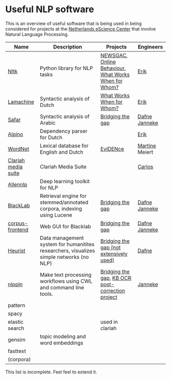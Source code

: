 # Useful NLP software

This is an overview of useful software that is being used in
being considered for projects at the [Netherlands eScience
Center](https://esciencecenter.nl) that involve Natural Language
Processing.

| Name | Description | Projects | Engineers |
|------|-------------|----------|-----------|
| [Nltk](https://nltk.org) | Python library for NLP tasks | [NEWSGAC](https://esciencecenter.nl/project/newsgac), [Online Behaviour](https://esciencecenter.nl/project/automated-analysis-of-online-behaviour-on-social-media), [What Works When for Whom?](https://esciencecenter.nl/project/what-works-when-for-whom) | [Erik](https://esciencecenter.nl/profile/dr.-erik-tjong-kim-sang) |
| [Lamachine](https://proycon.github.io/LaMachine) | Syntactic analysis of Dutch | [What Works When for Whom?](https://esciencecenter.nl/project/what-works-when-for-whom) | [Erik](https://esciencecenter.nl/profile/dr.-erik-tjong-kim-sang) |
| [Safar](http://arabic.emi.ac.ma/safar) | Syntactic analysis of Arabic | [Bridging the gap](https://esciencecenter.nl/project/bridging-the-gap) | [Dafne](https://esciencecenter.nl/profile/dafne-van-kuppevelt-msc) [Janneke](https://esciencecenter.nl/profile/dr.-janneke-van-der-zwaan) |
| [Alpino](https://www.let.rug.nl/vannoord/alp/Alpino) | Dependency parser for Dutch | | [Erik](https://esciencecenter.nl/profile/dr.-erik-tjong-kim-sang) |
| [WordNet](https://wordnet.princeton.edu/) | Lexical database for English and Dutch | [EviDENce](https://www.esciencecenter.nl/project/evidence) | [Martine](https://www.esciencecenter.nl/profile/dr.-martine-de-vos) Meiert |
| [Clariah media suite](https://mediasuite.clariah.nl) | Clariah Media Suite | | [Carlos](https://esciencecenter.nl/profile/dr.-carlos-martinez-ortiz) |
| [Allennlp](https://allennlp.org) | Deep learning toolkit for NLP | | |
| [BlackLab](http://inl.github.io/BlackLab/) | Retrieval engine for stemmed/annotated corpora, indexing using Lucene | [Bridging the gap](https://esciencecenter.nl/project/bridging-the-gap)  | [Dafne](https://esciencecenter.nl/profile/dafne-van-kuppevelt-msc) [Janneke](https://esciencecenter.nl/profile/dr.-janneke-van-der-zwaan) |
| [corpus-frontend](https://github.com/INL/corpus-frontend) | Web GUI for Blacklab | [Bridging the gap](https://esciencecenter.nl/project/bridging-the-gap)  | [Dafne](https://esciencecenter.nl/profile/dafne-van-kuppevelt-msc) [Janneke](https://esciencecenter.nl/profile/dr.-janneke-van-der-zwaan) |
| [Heurist](http://heuristnetwork.org/) | Data management system for humanitites researchers, visualizes simple networks (no NLP) | [Bridging the gap (not extensively used)](https://esciencecenter.nl/project/bridging-the-gap)   | [Dafne](https://esciencecenter.nl/profile/dafne-van-kuppevelt-msc) |
| [nlppln](https://github.com/nlppln/nlppln) | Make text processing workflows using CWL and command line tools. | [Bridging the gap](https://esciencecenter.nl/project/bridging-the-gap), [KB OCR post-correction project](https://github.com/KBNLresearch/ochre)  | [Janneke](https://esciencecenter.nl/profile/dr.-janneke-van-der-zwaan)  |
| pattern | |
|spacy | |
| elastic search | | used in clariah |
| gensim | topic modeling and word embeddings |
| fasttext |
| (corpora) | 
This list is incomplete. Feel feel to extend it.

